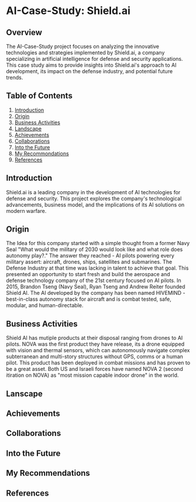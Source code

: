 
# AI-Case-Study: Shield.ai

## Overview
The AI-Case-Study project focuses on analyzing the innovative technologies and strategies implemented by Shield.ai, a company specializing in artificial intelligence for defense and security applications. This case study aims to provide insights into Shield.ai's approach to AI development, its impact on the defense industry, and potential future trends.

## Table of Contents
1. [Introduction](#introduction)
2. [Origin](#Origin)
3. [Business Activities](#Business_Activities)
4. [Landscape](#Landscape)
5. [Achievements](#Achievements)
6. [Collaborations](#collaborations)
7. [Into the Future](#Into_the_Future)
8. [My Recommondations](#My_Recommondations)
9. [References](#References)

## Introduction
Shield.ai is a leading company in the development of AI technologies for defense and security. This project explores the company's technological advancements, business model, and the implications of its AI solutions on modern warfare.

## Origin
The Idea for this company started with a simple thought from a former Navy Seal "What would the military of 2030 would look like and what role does autonomy play?." The answer they reached - AI pilots powering every military assert: aircraft, drones, ships, satellites and submarines. The Defense Industry at that time was lacking in talent to achieve that goal. This presented an opportunity to start fresh and build the aerospace and defense technology company of the 21st century focused on AI pilots. In 2015, Brandon Tseng (Navy Seal), Ryan Tseng and Andrew Reiter founded Shield AI. The AI developed by the company has been named HIVEMIND - best-in-class autonomy stack for aircraft and is combat tested, safe, modular, and human-directable.  

## Business Activities
Shield AI has mutiple products at their disposal ranging from drones to AI pilots. NOVA was the first product they have release, its a drone equipped with vision and thermal sensors, which can autonomously navigate complex subterranean and multi-story structures without GPS, comms or a human pilot. This product has been deployed in combat missions and has proven to be a great asset. Both US and Israeli forces have named NOVA 2 (second itiration on NOVA) as "most mission capable indoor drone" in the world.

## Lanscape

## Achievements

## Collaborations

## Into the Future

## My Recommendations

## References
